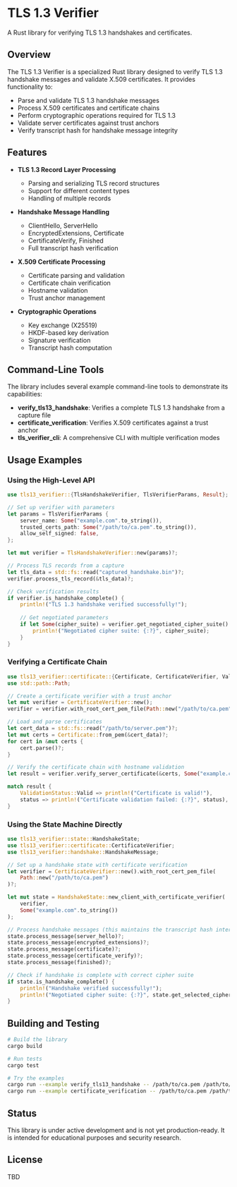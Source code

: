 # TLS 1.3 Verifier

A Rust library for verifying TLS 1.3 handshakes and certificates.

## Overview

The TLS 1.3 Verifier is a specialized Rust library designed to verify TLS 1.3 handshake messages and validate X.509 certificates. It provides functionality to:

- Parse and validate TLS 1.3 handshake messages
- Process X.509 certificates and certificate chains
- Perform cryptographic operations required for TLS 1.3
- Validate server certificates against trust anchors
- Verify transcript hash for handshake message integrity

## Features

- **TLS 1.3 Record Layer Processing**
  - Parsing and serializing TLS record structures
  - Support for different content types
  - Handling of multiple records

- **Handshake Message Handling**
  - ClientHello, ServerHello
  - EncryptedExtensions, Certificate
  - CertificateVerify, Finished
  - Full transcript hash verification

- **X.509 Certificate Processing**
  - Certificate parsing and validation
  - Certificate chain verification
  - Hostname validation
  - Trust anchor management

- **Cryptographic Operations**
  - Key exchange (X25519)
  - HKDF-based key derivation
  - Signature verification
  - Transcript hash computation

## Command-Line Tools

The library includes several example command-line tools to demonstrate its capabilities:

- **verify_tls13_handshake**: Verifies a complete TLS 1.3 handshake from a capture file
- **certificate_verification**: Verifies X.509 certificates against a trust anchor
- **tls_verifier_cli**: A comprehensive CLI with multiple verification modes

## Usage Examples

### Using the High-Level API

```rust
use tls13_verifier::{TlsHandshakeVerifier, TlsVerifierParams, Result};

// Set up verifier with parameters
let params = TlsVerifierParams {
    server_name: Some("example.com".to_string()),
    trusted_certs_path: Some("/path/to/ca.pem".to_string()),
    allow_self_signed: false,
};

let mut verifier = TlsHandshakeVerifier::new(params)?;

// Process TLS records from a capture
let tls_data = std::fs::read("captured_handshake.bin")?;
verifier.process_tls_record(&tls_data)?;

// Check verification results
if verifier.is_handshake_complete() {
    println!("TLS 1.3 handshake verified successfully!");
    
    // Get negotiated parameters
    if let Some(cipher_suite) = verifier.get_negotiated_cipher_suite() {
        println!("Negotiated cipher suite: {:?}", cipher_suite);
    }
}
```

### Verifying a Certificate Chain

```rust
use tls13_verifier::certificate::{Certificate, CertificateVerifier, ValidationStatus};
use std::path::Path;

// Create a certificate verifier with a trust anchor
let mut verifier = CertificateVerifier::new();
verifier = verifier.with_root_cert_pem_file(Path::new("/path/to/ca.pem"))?;

// Load and parse certificates
let cert_data = std::fs::read("/path/to/server.pem")?;
let mut certs = Certificate::from_pem(&cert_data)?;
for cert in &mut certs {
    cert.parse()?;
}

// Verify the certificate chain with hostname validation
let result = verifier.verify_server_certificate(&certs, Some("example.com"))?;

match result {
    ValidationStatus::Valid => println!("Certificate is valid!"),
    status => println!("Certificate validation failed: {:?}", status),
}
```

### Using the State Machine Directly

```rust
use tls13_verifier::state::HandshakeState;
use tls13_verifier::certificate::CertificateVerifier;
use tls13_verifier::handshake::HandshakeMessage;

// Set up a handshake state with certificate verification
let verifier = CertificateVerifier::new().with_root_cert_pem_file(
    Path::new("/path/to/ca.pem")
)?;

let mut state = HandshakeState::new_client_with_certificate_verifier(
    verifier,
    Some("example.com".to_string())
);

// Process handshake messages (this maintains the transcript hash internally)
state.process_message(server_hello)?;
state.process_message(encrypted_extensions)?;
state.process_message(certificate)?;
state.process_message(certificate_verify)?;
state.process_message(finished)?;

// Check if handshake is complete with correct cipher suite
if state.is_handshake_complete() {
    println!("Handshake verified successfully!");
    println!("Negotiated cipher suite: {:?}", state.get_selected_cipher_suite());
}
```

## Building and Testing

```bash
# Build the library
cargo build

# Run tests
cargo test

# Try the examples
cargo run --example verify_tls13_handshake -- /path/to/ca.pem /path/to/capture.bin example.com
cargo run --example certificate_verification -- /path/to/ca.pem /path/to/server.pem example.com
```

## Status

This library is under active development and is not yet production-ready. It is intended for educational purposes and security research.

## License

TBD

